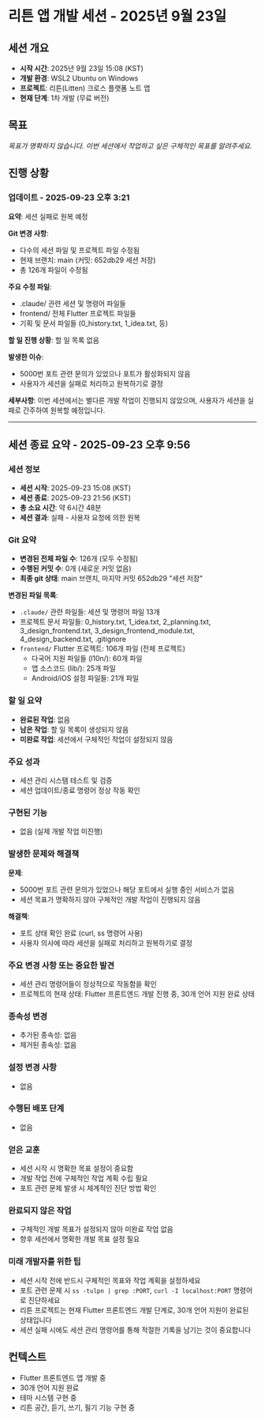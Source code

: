 # 리튼 앱 개발 세션 - 2025년 9월 23일

## 세션 개요
- **시작 시간**: 2025년 9월 23일 15:08 (KST)
- **개발 환경**: WSL2 Ubuntu on Windows
- **프로젝트**: 리튼(Litten) 크로스 플랫폼 노트 앱
- **현재 단계**: 1차 개발 (무료 버전)

## 목표
*목표가 명확하지 않습니다. 이번 세션에서 작업하고 싶은 구체적인 목표를 알려주세요.*

## 진행 상황

### 업데이트 - 2025-09-23 오후 3:21

**요약**: 세션 실패로 원복 예정

**Git 변경 사항**:
- 다수의 세션 파일 및 프로젝트 파일 수정됨
- 현재 브랜치: main (커밋: 652db29 세션 저장)
- 총 126개 파일이 수정됨

**주요 수정 파일**:
- .claude/ 관련 세션 및 명령어 파일들
- frontend/ 전체 Flutter 프로젝트 파일들
- 기획 및 문서 파일들 (0_history.txt, 1_idea.txt, 등)

**할 일 진행 상황**: 할 일 목록 없음

**발생한 이슈**:
- 5000번 포트 관련 문의가 있었으나 포트가 활성화되지 않음
- 사용자가 세션을 실패로 처리하고 원복하기로 결정

**세부사항**: 이번 세션에서는 별다른 개발 작업이 진행되지 않았으며, 사용자가 세션을 실패로 간주하여 원복할 예정입니다.

---

## 세션 종료 요약 - 2025-09-23 오후 9:56

### 세션 정보
- **세션 시작**: 2025-09-23 15:08 (KST)
- **세션 종료**: 2025-09-23 21:56 (KST)
- **총 소요 시간**: 약 6시간 48분
- **세션 결과**: 실패 - 사용자 요청에 의한 원복

### Git 요약
- **변경된 전체 파일 수**: 126개 (모두 수정됨)
- **수행된 커밋 수**: 0개 (새로운 커밋 없음)
- **최종 git 상태**: main 브랜치, 마지막 커밋 652db29 "세션 저장"

**변경된 파일 목록**:
- `.claude/` 관련 파일들: 세션 및 명령어 파일 13개
- 프로젝트 문서 파일들: 0_history.txt, 1_idea.txt, 2_planning.txt, 3_design_frontend.txt, 3_design_frontend_module.txt, 4_design_backend.txt, .gitignore
- `frontend/` Flutter 프로젝트: 106개 파일 (전체 프로젝트)
  - 다국어 지원 파일들 (l10n/): 60개 파일
  - 앱 소스코드 (lib/): 25개 파일
  - Android/iOS 설정 파일들: 21개 파일

### 할 일 요약
- **완료된 작업**: 없음
- **남은 작업**: 할 일 목록이 생성되지 않음
- **미완료 작업**: 세션에서 구체적인 작업이 설정되지 않음

### 주요 성과
- 세션 관리 시스템 테스트 및 검증
- 세션 업데이트/종료 명령어 정상 작동 확인

### 구현된 기능
- 없음 (실제 개발 작업 미진행)

### 발생한 문제와 해결책
**문제**:
- 5000번 포트 관련 문의가 있었으나 해당 포트에서 실행 중인 서비스가 없음
- 세션 목표가 명확하지 않아 구체적인 개발 작업이 진행되지 않음

**해결책**:
- 포트 상태 확인 완료 (curl, ss 명령어 사용)
- 사용자 의사에 따라 세션을 실패로 처리하고 원복하기로 결정

### 주요 변경 사항 또는 중요한 발견
- 세션 관리 명령어들이 정상적으로 작동함을 확인
- 프로젝트의 현재 상태: Flutter 프론트엔드 개발 진행 중, 30개 언어 지원 완료 상태

### 종속성 변경
- 추가된 종속성: 없음
- 제거된 종속성: 없음

### 설정 변경 사항
- 없음

### 수행된 배포 단계
- 없음

### 얻은 교훈
- 세션 시작 시 명확한 목표 설정이 중요함
- 개발 작업 전에 구체적인 작업 계획 수립 필요
- 포트 관련 문제 발생 시 체계적인 진단 방법 확인

### 완료되지 않은 작업
- 구체적인 개발 목표가 설정되지 않아 미완료 작업 없음
- 향후 세션에서 명확한 개발 목표 설정 필요

### 미래 개발자를 위한 팁
- 세션 시작 전에 반드시 구체적인 목표와 작업 계획을 설정하세요
- 포트 관련 문제 시 `ss -tulpn | grep :PORT`, `curl -I localhost:PORT` 명령어로 진단하세요
- 리튼 프로젝트는 현재 Flutter 프론트엔드 개발 단계로, 30개 언어 지원이 완료된 상태입니다
- 세션 실패 시에도 세션 관리 명령어를 통해 적절한 기록을 남기는 것이 중요합니다

## 컨텍스트
- Flutter 프론트엔드 앱 개발 중
- 30개 언어 지원 완료
- 테마 시스템 구현 중
- 리튼 공간, 듣기, 쓰기, 필기 기능 구현 중